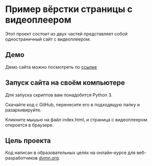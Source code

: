 # Пример вёрстки страницы с видеоплеером

Этот проект состоит из двух частей представляет собой одностраничный сайт с видеоплеером.

## Демо
Демо сайта можно посмотреть по [ссылке]()

## Запуск сайта на своём компьютере

Для запуска скриптов вам понадобится Python 3.

Скачайте код с GitHub, перенесите его в подходящую папку и разархивируйте.

Кликните мышью на файл index.html, и страница с видеоплеером откроется в браузере.

## Цель проекта

Код написан в образовательных целях на онлайн-курсе для веб-разработчиков [dvmn.org](https://dvmn.org/).